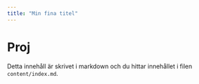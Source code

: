 ```yaml
---
title: "Min fina titel"
---
```

Proj
=========================

Detta innehåll är skrivet i markdown och du hittar innehållet i filen `content/index.md`.

